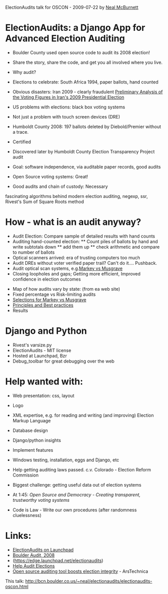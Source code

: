 ElectionAudits talk for OSCON - 2009-07-22
by [Neal McBurnett](http://neal.mcburnett.org/)

# ElectionAudits: a Django App for Advanced Election Auditing
* Boulder County used open source code to audit its 2008 election!
* Share the story, share the code, and get you all involved where you live.

* Why audit?
* Elections to celebrate: South Africa 1994, paper ballots, hand counted
* Obvious disasters: Iran 2009 - clearly fraudulent [Preliminary Analysis of the Voting Figures in Iran's 2009 Presidential Election](http://www.chathamhouse.org.uk/publications/papers/view/-/id/755/)
* US problems with elections: black box voting systems
* Not just a problem with touch screen devices (DRE)
* Humboldt County 2008: 197 ballots deleted by Diebold/Premier without a trace.
* Certified
* Discovered later by Humboldt County Election Transparency Project audit

* Goal: software independence, via auditable paper records, good audits
* Open Source voting systems: Great!
* Good audits and chain of custody: Necessary

fascinating algorithms behind modern election auditing,
  negexp, ssr, 
  Rivest's Sum of Square Roots method

# How - what is an audit anyway?
* Audit Election: Compare sample of detailed results with hand counts
* Auditing hand-counted election:
** Count piles of ballots by hand and write subtotals down
** add them up
** check arithmetic and compare to number of ballots
* Optical scanners arrived: era of trusting computers too much
* Audit DREs without voter verified paper trail?  Can't do it....  Pushback.
* Audit optical scan systems, e.g.[Markey vs Musgrave](http://bcn.boulder.co.us/~neal/elections/boulder-audit-08-11/reports/4/)
* Closing loopholes and gaps; Getting more efficient,  Improved confidence in election outcomes
<!-- in Boulder than anywhere but a few California counties which also had good audits
. and Minnessota and ?? -->
* Map of how audits vary by state: (from ea web site)
* Fixed percentage vs Risk-limiting audits
* [Selections for Markey vs Musgrave](http://bcn.boulder.co.us/~neal/elections/boulder-audit-08-11/selections/4/)
* [Principles and Best practices](http://electionaudits.org/principles/)
* Results

# Django and Python
* Rivest's varsize.py
* ElectionAudits - MIT license
* Hosted at Launchpad, Bzr
* Debug_toolbar for great debugging over the web

# Help wanted with:
* Web presentation: css, layout
* Logo
* XML expertise, e.g. for reading and writing (and improving) Election Markup Language
* Database design
* Django/python insights
* Implement features
* Windows testing, installation, eggs and Django, etc
* Help getting auditing laws passed.  c.v. Colorado - Election Reform Commission
* Biggest challenge: getting useful data out of election systems

* At 1:45: _Open Source and Democracy - Creating transparent, trustworthy voting systems_
* Code is Law - Write our own procedures (after randomness cluelessness)

# Links:
* [ElectionAudits on Launchpad](https://edge.launchpad.net/electionaudits)
* [Boulder Audit, 2008](http://bcn.boulder.co.us/~neal/elections/boulder-audit-08-11/)
* (https://edge.launchpad.net/electionaudits)
* [Help Audit Elections](http://neal.mcburnett.org/blog/2008/10/18/electionaudits-software-help-audit-election/)
* [Open source auditing tool boosts election integrity](http://arstechnica.com/news.ars/post/20081221-open-source-auditing-tool-boosts-election-integrity.html) -  ArsTechnica

This talk: <http://bcn.boulder.co.us/~neal/electionaudits/electionaudits-oscon.html>
